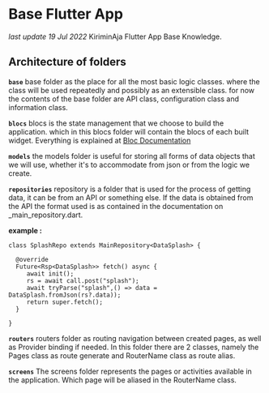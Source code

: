 # Base Flutter App
*last update 19 Jul 2022*
KiriminAja Flutter App Base Knowledge.

## Architecture of folders
**```base```**
base folder as the place for all the most basic logic classes. where the class will be used repeatedly and possibly as an extensible class. for now the contents of the base folder are API class, configuration class and information class.


**```blocs```**
blocs is the state management that we choose to build the application. which in this blocs folder will contain the blocs of each built widget. Everything is explained at  [Bloc Documentation](https://bloclibrary.dev/#/gettingstarted)


**```models```**
the models folder is useful for storing all forms of data objects that we will use, whether it's to accommodate from json or from the logic we create.


**```repositories```**
repository is a folder that is used for the process of getting data, it can be from an API or something else. If the data is obtained from the API the format used is as contained in the documentation on _main_repository.dart.

**example :**
```
class SplashRepo extends MainRepository<DataSplash> {  
  
  @override  
  Future<Rsp<DataSplash>> fetch() async {  
     await init();  
	 rs = await call.post("splash");  
	 await tryParse("splash",() => data = DataSplash.fromJson(rs?.data));  
	 return super.fetch();  
  }  
  
}
```


**```routers```**
routers folder as routing navigation between created pages, as well as Provider binding if needed. In this folder there are 2 classes, namely the Pages class as route generate and RouterName class as route alias.


**```screens```**
The screens folder represents the pages or activities available in the application. Which page will be aliased in the RouterName class.


